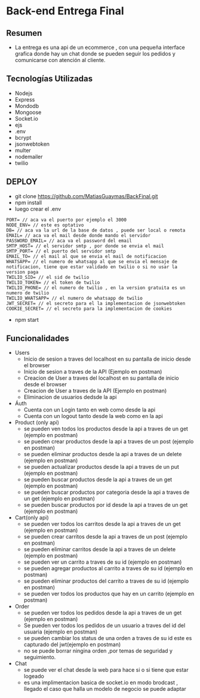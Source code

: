 # Back-end Entrega Final 

## Resumen 
- La entrega es una api de un ecommerce , con una pequeña interface grafica donde hay un chat  donde se pueden seguir los pedidos y comunicarse con atención al cliente.

## Tecnologías Utilizadas
- Nodejs
- Express
- Mondodb
- Mongoose
- Socket.io
- ejs
- .env
- bcrypt
- jsonwebtoken
- multer
- nodemailer
- twilio

## DEPLOY
- git clone https://github.com/MatiasGuaymas/BackFinal.git 
- npm install
- luego crear el .env

```text
PORT= // aca va el puerto por ejemplo el 3000
NODE_ENV= // este es optativo 
DB= // aca va la url de la base de datos , puede ser local o remota
EMAIL= // aca va el mail desde donde mando el servidor
PASSWORD_EMAIL= // aca va el password del email
SMTP_HOST= // el servidor smtp , por donde se envia el mail
SMTP_PORT= // el puerto del servidor smtp
EMAIL_TO= // el mail al que se envia el mail de notificacion
WHATSAPP= // el numero de whatsapp al que se envia el mensaje de notificacion, tiene que estar validado en twilio o si no usar la version paga
TWILIO_SID= // el sid de twilio
TWILIO_TOKEN= // el token de twilio
TWILIO_PHONE= // el numero de twilio , en la version gratuita es un numero de twilio
TWILIO_WHATSAPP= // el numero de whatsapp de twilio
JWT_SECRET= // el secreto para el la implementacion de jsonwebtoken
COOKIE_SECRET= // el secreto para la implementacion de cookies
```
- npm start

## Funcionalidades
- Users 
  - Inicio de sesion a traves del localhost en su pantalla de inicio desde el browser
  - Inicio de sesion a traves de la API (Ejemplo en postman)
  - Creacion de User a traves del localhost en su pantalla de inicio desde el browser
  - Creacion de User a traves de la API (Ejemplo en postman)
  - Eliminacion de usuarios dedsde la api 
- Áuth
  - Cuenta con un Login tanto en web como desde la api
  - Cuenta con un logout tanto desde la web como en la api
- Product (only api)
  - se pueden ven todos los productos desde la api a traves de un get (ejemplo en postman)
  - se pueden crear productos desde la api a traves de un post (ejemplo en postman)
  - se pueden eliminar productos desde la api a traves de un delete (ejemplo en postman)
  - se pueden actualizar productos desde la api a traves de un put (ejemplo en postman)
  - se pueden buscar productos desde la api a traves de un get (ejemplo en postman)
  - se pueden buscar productos por categoria desde la api a traves de un get (ejemplo en postman)
  - se pueden buscar productos por id desde la api a traves de un get (ejemplo en postman)
- Cart(only api)
  - se pueden ver todos los carritos desde la api a traves de un get (ejemplo en postman)
  - se pueden crear carritos desde la api a traves de un post (ejemplo en postman)
  - se pueden eliminar carritos desde la api a traves de un delete (ejemplo en postman)
  - se pueden ver un carrito a traves de su id (ejemplo en postman)
  - se pueden agregar productos al carrito a traves de su id (ejemplo en postman)
  - se pueden eliminar productos del carrito a traves de su id (ejemplo en postman)
  - se pueden ver todos los productos que hay en un carrito (ejemplo en postman)
- Order
  - se pueden ver todos los pedidos desde la api a traves de un get (ejemplo en postman)
  - Se pueden ver todos los pedidos de un usuario a traves del id del usuaria (ejemplo en postman)
  - se pueden cambiar los status de una orden a traves de su id este es capturado del jwt(ejemplo en postman)
  - no se puede borrar ningina orden ,por temas de seguridad y seguimiento.
- Chat
  - se puede ver el chat desde la web para hace si o si tiene que estar logeado
  - es una implimentacion basica de socket.io en modo brodcast , llegado el caso que halla un modelo de negocio se puede adaptar
